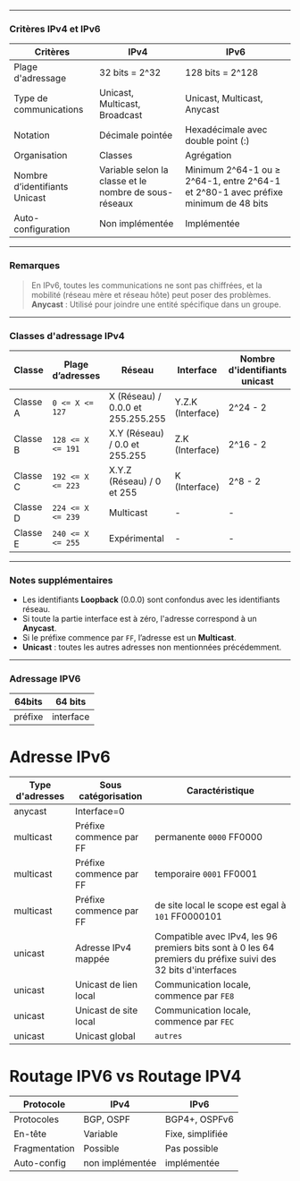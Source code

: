 
---

### Critères IPv4 et IPv6

| Critères                      | IPv4                                                  | IPv6                                                                               |
| ----------------------------- | ----------------------------------------------------- | ---------------------------------------------------------------------------------- |
| Plage d'adressage             | 32 bits = 2^32                                        | 128 bits = 2^128                                                                   |
| Type de communications        | Unicast, Multicast, Broadcast                         | Unicast, Multicast, Anycast                                                        |
| Notation                      | Décimale pointée                                      | Hexadécimale avec double point (:)                                                 |
| Organisation                  | Classes                                               | Agrégation                                                                         |
| Nombre d’identifiants Unicast | Variable selon la classe et le nombre de sous-réseaux | Minimum 2^64-1 ou ≥ 2^64-1, entre 2^64-1 et 2^80-1 avec préfixe minimum de 48 bits |
| Auto-configuration            | Non implémentée                                       | Implémentée                                                                        |

---

### Remarques

> En IPv6, toutes les communications ne sont pas chiffrées, et la mobilité (réseau mère et réseau hôte) peut poser des problèmes.  
> **Anycast** : Utilisé pour joindre une entité spécifique dans un groupe.

---

### Classes d'adressage IPv4

| Classe   | Plage d’adresses  | Réseau                            | Interface         | Nombre d'identifiants unicast |
| -------- | ----------------- | --------------------------------- | ----------------- | ----------------------------- |
| Classe A | `0 <= X <= 127`   | X (Réseau) / 0.0.0 et 255.255.255 | Y.Z.K (Interface) | 2^24 - 2                      |
| Classe B | `128 <= X <= 191` | X.Y (Réseau) / 0.0 et 255.255     | Z.K (Interface)   | 2^16 - 2                      |
| Classe C | `192 <= X <= 223` | X.Y.Z (Réseau) / 0 et 255         | K (Interface)     | 2^8 - 2                       |
| Classe D | `224 <= X <= 239` | Multicast                         | -                 | -                             |
| Classe E | `240 <= X <= 255` | Expérimental                      | -                 | -                             |

---

### Notes supplémentaires

- Les identifiants **Loopback** (0.0.0) sont confondus avec les identifiants réseau.
- Si toute la partie interface est à zéro, l'adresse correspond à un **Anycast**.
- Si le préfixe commence par `FF`, l’adresse est un **Multicast**.
- **Unicast** : toutes les autres adresses non mentionnées précédemment.

---

### Adressage IPV6

| 64bits  | 64 bits   |
| ------- | --------- |
| préfixe | interface |
# Adresse IPv6
| Type d'adresses | Sous catégorisation     | Caractéristique                                                                                                |
| --------------- | ----------------------- | -------------------------------------------------------------------------------------------------------------- |
| anycast         | Interface=0             |                                                                                                                |
| multicast       | Préfixe commence par FF | permanente `0000` FF0000                                                                                       |
| multicast       | Préfixe commence par FF | temporaire    `0001` FF0001                                                                                    |
| multicast       | Préfixe commence par FF | de site local le scope est egal à `101` FF0000101                                                              |
| unicast         | Adresse IPv4 mappée     | Compatible avec IPv4, les 96 premiers bits sont à  0 les 64 premiers du préfixe suivi des 32 bits d'interfaces |
| unicast<br>     | Unicast de lien local   | Communication locale, commence par `FE8`                                                                       |
| unicast<br>     | Unicast de site local   | Communication locale, commence par `FEC`                                                                       |
| unicast<br>     | Unicast global          | `autres`                                                                                                       |

# Routage IPV6 vs Routage IPV4

| Protocole     | IPv4            | IPv6             |
| ------------- | --------------- | ---------------- |
| Protocoles    | BGP, OSPF       | BGP4+, OSPFv6    |
| En-tête       | Variable        | Fixe, simplifiée |
| Fragmentation | Possible        | Pas possible     |
| Auto-config   | non implémentée | implémentée      |
